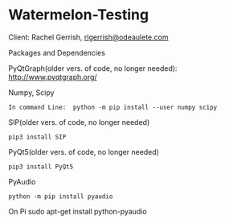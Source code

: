 # Watermelon-Testing
Client: Rachel Gerrish, rlgerrish@odeaulete.com


Packages and Dependencies

PyQtGraph(older vers. of code, no longer needed):
  http://www.pyqtgraph.org/
  
  Numpy, Scipy
  
    In command Line:  python -m pip install --user numpy scipy
    
  SIP(older vers. of code, no longer needed)
  
    pip3 install SIP
    
  PyQt5(older vers. of code, no longer needed)
  
    pip3 install PyQt5
    
  PyAudio

    python -m pip install pyaudio
  On Pi
    sudo apt-get install python-pyaudio
